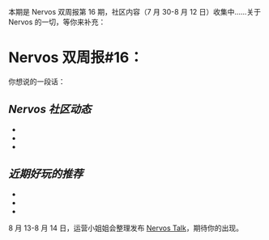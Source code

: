 本期是 Nervos 双周报第 16 期，社区内容（7 月 30-8 月 12 日）收集中......关于 Nervos 的一切，等你来补充：


# Nervos 双周报#16：
你想说的一段话：

## ***Nervos 社区动态***

-

-

-


## ***近期好玩的推荐***

-

-

-



8 月 13-8 月 14 日，运营小姐姐会整理发布 [Nervos Talk](https://talk.nervos.org/)，期待你的出现。
